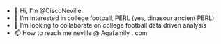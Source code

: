 - 👋 Hi, I’m @CiscoNeville
- 👀 I’m interested in college football, PERL (yes, dinasour ancient PERL)
- 💞️ I’m looking to collaborate on college football data driven analysis
- 📫 How to reach me neville @ Agafamily . com

<!---
CiscoNeville/CiscoNeville is a ✨ special ✨ repository because its `README.md` (this file) appears on your GitHub profile.
You can click the Preview link to take a look at your changes.
--->
